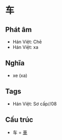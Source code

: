 # 车

## Phát âm
* Hán Việt: Chē
* Hán Việt: xa

## Nghĩa
* xe (xa)

## Tags
* Hán Việt: Sơ cấp//08

## Cấu trúc
* 车 = [車](車.md)

<script>window.HANZI_FIELD='车';</script>